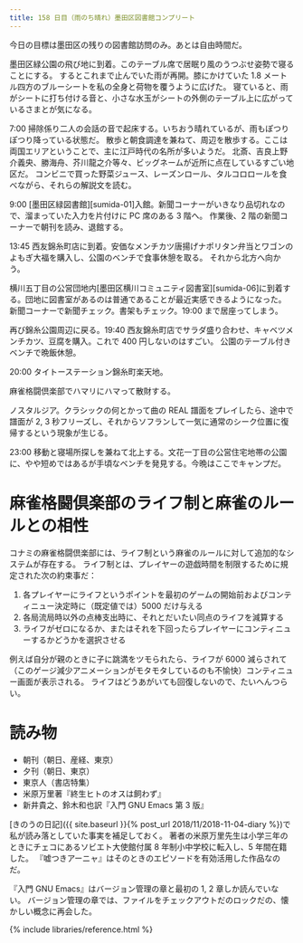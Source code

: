 ```yaml
---
title: 158 日目（雨のち晴れ）墨田区図書館コンプリート
---
```


今日の目標は墨田区の残りの図書館訪問のみ。あとは自由時間だ。

墨田区緑公園の飛び地に到着。このテーブル席で居眠り風のうつぶせ姿勢で寝ることにする。
するとこれまで止んでいた雨が再開。膝にかけていた 1.8 メートル四方のブルーシートを私の全身と荷物を覆うように広げた。
寝ていると、雨がシートに打ち付ける音と、小さな水玉がシートの外側のテーブル上に広がっているさまとが気になる。

7:00 掃除係り二人の会話の音で起床する。いちおう晴れているが、雨もぽつりぽつり降っている状態だ。
散歩と朝食調達を兼ねて、周辺を散歩する。ここは両国エリアということで、主に江戸時代の名所が多いようだ。
北斎、吉良上野介義央、勝海舟、芥川龍之介等々、ビッグネームが近所に点在しているすごい地区だ。
コンビニで買った野菜ジュース、レーズンロール、タルコロロールを食べながら、それらの解説文を読む。

9:00 [墨田区緑図書館][sumida-01]入館。新聞コーナーがいきなり品切れなので、溜まっていた入力を片付けに PC 席のある 3 階へ。
作業後、2 階の新聞コーナーで朝刊を読み、退館する。

13:45 西友錦糸町店に到着。安価なメンチカツ唐揚げナポリタン弁当とワゴンのよもぎ大福を購入し、公園のベンチで食事休憩を取る。
それから北方へ向かう。

横川五丁目の公営団地内[墨田区横川コミュニティ図書室][sumida-06]に到着する。団地に図書室があるのは普通であることが最近実感できるようになった。
新聞コーナーで新聞チェック。書架もチェック。19:00 まで居座ってしまう。

再び錦糸公園周辺に戻る。19:40 西友錦糸町店でサラダ盛り合わせ、キャベツメンチカツ、豆腐を購入。これで 400 円しないのはすごい。
公園のテーブル付きベンチで晩飯休憩。

20:00 タイトーステーション錦糸町楽天地。

麻雀格闘倶楽部でハマリにハマって散財する。

ノスタルジア。クラシックの何とかって曲の REAL 譜面をプレイしたら、途中で譜面が 2, 3 秒フリーズし、それからソフランして一気に通常のシーク位置に復帰するという現象が生じる。

23:00 移動と寝場所探しを兼ねて北上する。文花一丁目の公営住宅地帯の公園に、やや短めではあるが手頃なベンチを発見する。今晩はここでキャンプだ。

# 麻雀格闘倶楽部のライフ制と麻雀のルールとの相性

コナミの麻雀格闘倶楽部には、ライフ制という麻雀のルールに対して追加的なシステムが存在する。
ライフ制とは、プレイヤーの遊戯時間を制限するために規定された次の約束事だ：

1. 各プレイヤーにライフというポイントを最初のゲームの開始前およびコンティニュー決定時に（既定値では）5000 だけ与える
2. 各局流局時以外の点棒支出時に、それとだいたい同点のライフを減算する
3. ライフがゼロになるか、またはそれを下回ったらプレイヤーにコンティニューするかどうかを選択させる

例えば自分が親のときに子に跳満をツモられたら、ライフが 6000 減らされて（このゲージ減少アニメーションがモタモタしているのも不愉快）コンティニュー画面が表示される。
ライフはどうあがいても回復しないので、たいへんつらい。

# 読み物

* 朝刊（朝日、産経、東京）
* 夕刊（朝日、東京）
* 東京人（書店特集）
* 米原万里著『終生ヒトのオスは飼わず』
* 新井貴之、鈴木和也訳『入門 GNU Emacs 第 3 版』

[きのうの日記]({{ site.baseurl }}{% post_url 2018/11/2018-11-04-diary %})で私が読み落としていた事実を補足しておく。
著者の米原万里先生は小学三年のときにチェコにあるソビエト大使館付属 8 年制小中学校に転入し、5 年間在籍した。
『嘘つきアーニャ』はそのときのエピソードを有効活用した作品なのだ。

『入門 GNU Emacs』はバージョン管理の章と最初の 1, 2 章しか読んでいない。
バージョン管理の章では、ファイルをチェックアウトだのロックだの、懐かしい概念に再会した。

{% include libraries/reference.html %}
